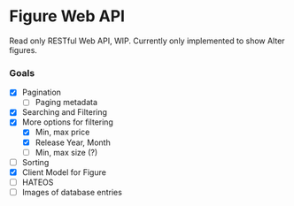 # Figure Web API

Read only RESTful Web API, WIP. Currently only implemented to show Alter figures.

### Goals
- [x] Pagination
  - [ ] Paging metadata
- [x] Searching and Filtering
- [x] More options for filtering
  - [x] Min, max price
  - [x] Release Year, Month
  - [ ] Min, max size (?)
- [ ] Sorting
- [x] Client Model for Figure
- [ ] HATEOS
- [ ] Images of database entries
